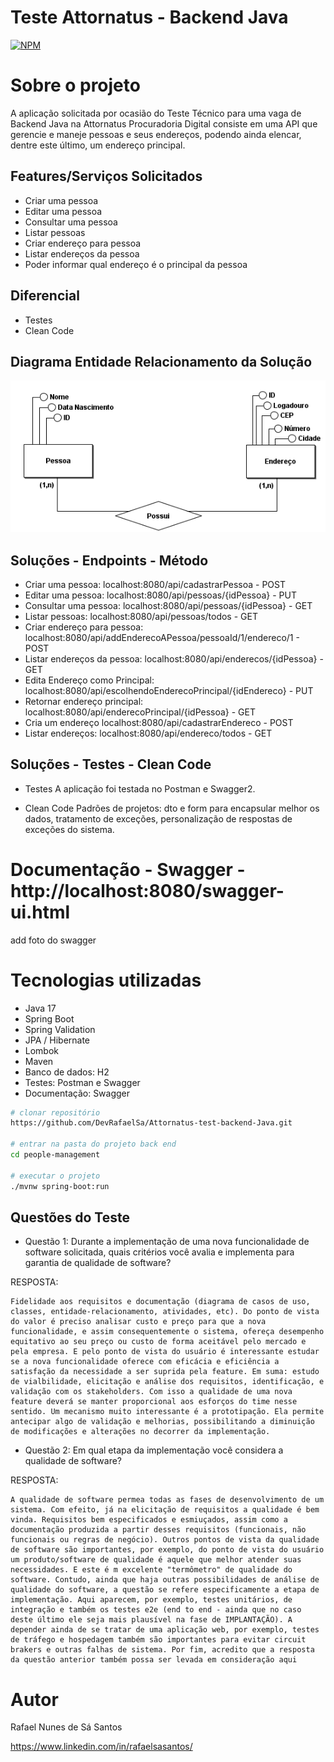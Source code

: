 # Teste Attornatus - Backend Java
[![NPM](https://img.shields.io/npm/l/react)](https://github.com/DevRafaelSa/Attornatus-test-backend-Java/blob/main/LICENCE)

# Sobre o projeto

A aplicação solicitada por ocasião do Teste Técnico para uma vaga de Backend Java na Attornatus Procuradoria Digital consiste em uma API que gerencie e maneje pessoas e seus endereços, podendo ainda elencar, dentre este último, um endereço principal.

## Features/Serviços Solicitados
- Criar uma pessoa
- Editar uma pessoa
- Consultar uma pessoa
- Listar pessoas
- Criar endereço para pessoa
- Listar endereços da pessoa
- Poder informar qual endereço é o principal da pessoa

## Diferencial
- Testes
- Clean Code

## Diagrama Entidade Relacionamento da Solução
![Diag_Entidade_Relacionamento](https://github.com/DevRafaelSa/Attornatus-test-backend-Java/blob/main/DER%20teste.png)

## Soluções - Endpoints - Método
- Criar uma pessoa:              localhost:8080/api/cadastrarPessoa                             - POST
- Editar uma pessoa:             localhost:8080/api/pessoas/{idPessoa}                          - PUT
- Consultar uma pessoa:          localhost:8080/api/pessoas/{idPessoa}                          - GET
- Listar pessoas:                localhost:8080/api/pessoas/todos                               - GET
- Criar endereço para pessoa:    localhost:8080/api/addEnderecoAPessoa/pessoaId/1/endereco/1    - POST
- Listar endereços da pessoa:    localhost:8080/api/enderecos/{idPessoa}                        - GET
- Edita Endereço como Principal: localhost:8080/api/escolhendoEnderecoPrincipal/{idEndereco}    - PUT
- Retornar endereço principal:   localhost:8080/api/enderecoPrincipal/{idPessoa}                - GET
- Cria um endereço               localhost:8080/api/cadastrarEndereco                           - POST
- Listar endereços:              localhost:8080/api/endereco/todos                              - GET

## Soluções - Testes - Clean Code
- Testes
    A aplicação foi testada no Postman e Swagger2.

- Clean Code
    Padrões de projetos: dto e form para encapsular melhor os dados, tratamento de exceções, personalização de respostas de exceções do sistema. 
    
 # Documentação - Swagger - http://localhost:8080/swagger-ui.html

add foto do swagger

# Tecnologias utilizadas
- Java 17
- Spring Boot
- Spring Validation
- JPA / Hibernate
- Lombok
- Maven
- Banco de dados: H2
- Testes: Postman e Swagger
- Documentação: Swagger


```bash
# clonar repositório
https://github.com/DevRafaelSa/Attornatus-test-backend-Java.git

# entrar na pasta do projeto back end
cd people-management

# executar o projeto
./mvnw spring-boot:run
```

## Questões do Teste
- Questão 1: Durante a implementação de uma nova funcionalidade de software solicitada, quais critérios você avalia e implementa para garantia de qualidade de software?


RESPOSTA:

    Fidelidade aos requisitos e documentação (diagrama de casos de uso, classes, entidade-relacionamento, atividades, etc). Do ponto de vista do valor é preciso analisar custo e preço para que a nova funcionalidade, e assim consequentemente o sistema, ofereça desempenho equitativo ao seu preço ou custo de forma aceitável pelo mercado e pela empresa. E pelo ponto de vista do usuário é interessante estudar se a nova funcionalidade oferece com eficácia e eficiência a satisfação da necessidade a ser suprida pela feature. Em suma: estudo de vialbilidade, elicitação e análise dos requisitos, identificação, e validação com os stakeholders. Com isso a qualidade de uma nova feature deverá se manter proporcional aos esforços do time nesse sentido. Um mecanismo muito interessante é a prototipação. Ela permite antecipar algo de validação e melhorias, possibilitando a diminuição de modificações e alterações no decorrer da implementação.


- Questão 2: Em qual etapa da implementação você considera a qualidade de software?


RESPOSTA:

    A qualidade de software permea todas as fases de desenvolvimento de um sistema. Com efeito, já na elicitação de requisitos a qualidade é bem vinda. Requisitos bem especificados e esmiuçados, assim como a documentação produzida a partir desses requisitos (funcionais, não funcionais ou regras de negócio). Outros pontos de vista da qualidade de software são importantes, por exemplo, do ponto de vista do usuário um produto/software de qualidade é aquele que melhor atender suas necessidades. E este é m excelente "termômetro" de qualidade do software. Contudo, ainda que haja outras possibilidades de análise de qualidade do software, a questão se refere especificamente a etapa de implementação. Aqui aparecem, por exemplo, testes unitários, de integração e também os testes e2e (end to end - ainda que no caso deste último ele seja mais plausível na fase de IMPLANTAÇÃO). A depender ainda de se tratar de uma aplicação web, por exemplo, testes de tráfego e hospedagem também são importantes para evitar circuit brakers e outras falhas de sistema. Por fim, acredito que a resposta da questão anterior também possa ser levada em consideração aqui


# Autor

Rafael Nunes de Sá Santos

https://www.linkedin.com/in/rafaelsasantos/
